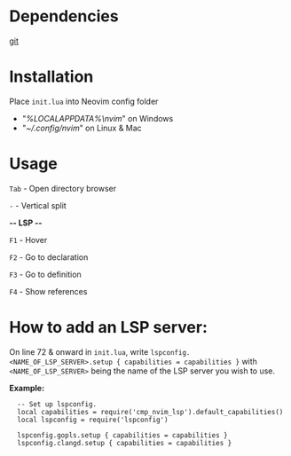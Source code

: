 # Dependencies
[git](https://github.com/git/git)

# Installation
Place `init.lua` into Neovim config folder
- "*%LOCALAPPDATA%\nvim*" on Windows
- "*~/.config/nvim*" on Linux & Mac

# Usage
`Tab`  - Open directory browser

`-`    - Vertical split

**-- LSP --**

`F1`   - Hover

`F2`   - Go to declaration

`F3`   - Go to definition

`F4`   - Show references

# How to add an LSP server:

On line 72 & onward in `init.lua`, write `lspconfig.<NAME_OF_LSP_SERVER>.setup { capabilities = capabilities }` with `<NAME_OF_LSP_SERVER>` being the name of the LSP server you wish to use.

**Example:**
```
  -- Set up lspconfig.
  local capabilities = require('cmp_nvim_lsp').default_capabilities()
  local lspconfig = require('lspconfig')

  lspconfig.gopls.setup { capabilities = capabilities }
  lspconfig.clangd.setup { capabilities = capabilities }
```
